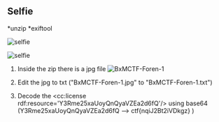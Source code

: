 ## Selfie
*unzip
*exiftool

![selfie](https://github.com/fahimalshihab/BxMCTF-23-MGCI-CTF-CLUB/assets/97816146/92304224-33b9-4c32-a677-84b18d5fc712)

![selfie](https://github.com/fahimalshihab/BxMCTF-23-MGCI-CTF-CLUB/assets/97816146/b0154e51-44b7-4f8a-95f6-33ce2dad21c0)


1) Inside the zip there is a jpg file ![BxMCTF-Foren-1](https://github.com/fahimalshihab/BxMCTF-23-MGCI-CTF-CLUB/assets/97816146/1194b955-4c0b-4e76-8e1a-7478a719055e)

2) Edit the jpg to txt ("BxMCTF-Foren-1.jpg" to "BxMCTF-Foren-1.txt")
3) Decode the <cc:license rdf:resource='Y3Rme25xaUoyQnQyaVZEa2d6fQ'/> using base64  (Y3Rme25xaUoyQnQyaVZEa2d6fQ --> ctf{nqiJ2Bt2iVDkgz} ) 
